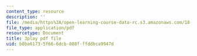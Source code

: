 ```yaml
---
content_type: resource
description: ''
file: /media/https%3A/open-learning-course-data-rc.s3.amazonaws.com/18-01sc-single-variable-calculus-fall-2010/b0ba61735f666dcb808fffddbca9947d_9v25gg2qJYE.pdf
file_type: application/pdf
resourcetype: Document
title: 3play pdf file
uid: b0ba6173-5f66-6dcb-808f-ffddbca9947d
---
```

